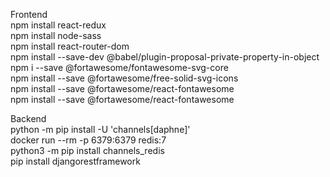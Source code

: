 Frontend <br />
npm install react-redux <br />
npm install node-sass <br />
npm install react-router-dom <br />
npm install --save-dev @babel/plugin-proposal-private-property-in-object <br />
npm i --save @fortawesome/fontawesome-svg-core <br />
npm install --save @fortawesome/free-solid-svg-icons <br />
npm install --save @fortawesome/react-fontawesome <br />
npm install --save @fortawesome/react-fontawesome <br />

Backend <br />
python -m pip install -U 'channels[daphne]' <br />
docker run --rm -p 6379:6379 redis:7 <br />
python3 -m pip install channels_redis <br />
pip install djangorestframework <br />
